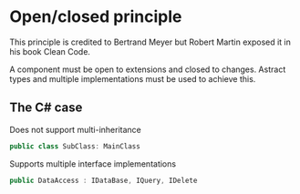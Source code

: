 # Open/closed principle

This principle is credited to Bertrand Meyer but Robert Martin exposed it in his book Clean Code.

A component must be open to extensions and closed to changes.
Astract types and multiple implementations must be used to achieve this.

## The C# case

Does not support multi-inheritance

```cs
public class SubClass: MainClass
```

Supports multiple interface implementations

```cs
public DataAccess : IDataBase, IQuery, IDelete
```